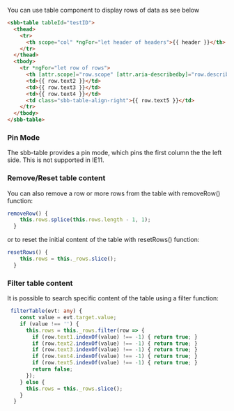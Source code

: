 You can use table component to display rows of data as see below

```html
<sbb-table tableId="testID">
  <thead>
    <tr>
      <th scope="col" *ngFor="let header of headers">{{ header }}</th>
    </tr>
  </thead>
  <tbody>
    <tr *ngFor="let row of rows">
      <th [attr.scope]="row.scope" [attr.aria-describedby]="row.describedby">{{ row.text1 }}</th>
      <td>{{ row.text2 }}</td>
      <td>{{ row.text3 }}</td>
      <td>{{ row.text4 }}</td>
      <td class="sbb-table-align-right">{{ row.text5 }}</td>
    </tr>
  </tbody>
</sbb-table>
```

### Pin Mode

The sbb-table provides a pin mode, which pins the first column the the left side.
This is not supported in IE11.

### Remove/Reset table content

You can also remove a row or more rows from the table with removeRow() function:

```ts
removeRow() {
    this.rows.splice(this.rows.length - 1, 1);
  }
```

or to reset the initial content of the table with resetRows() function:

```ts
resetRows() {
    this.rows = this._rows.slice();
  }
```

### Filter table content

It is possible to search specific content of the table using a filter function:

```ts
 filterTable(evt: any) {
    const value = evt.target.value;
    if (value !== '') {
      this.rows = this._rows.filter(row => {
        if (row.text1.indexOf(value) !== -1) { return true; }
        if (row.text2.indexOf(value) !== -1) { return true; }
        if (row.text3.indexOf(value) !== -1) { return true; }
        if (row.text4.indexOf(value) !== -1) { return true; }
        if (row.text5.indexOf(value) !== -1) { return true; }
        return false;
      });
    } else {
      this.rows = this._rows.slice();
    }
  }
```
